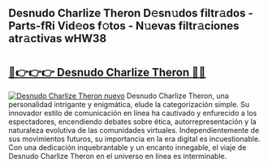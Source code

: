 ## Desnudo Charlize Theron D𝚎sn𝚞dos filtr𝚊dos - Parts-fRi Vid𝚎os f𝚘tos - N𝚞evas filtr𝚊ciones atr𝚊ctivas wHW38

# <h2><a href="http://mb0lug.tromn.icu/?c=Desnudo+Charlize+Theron">🔗👉👉👉 Desnudo Charlize Theron 🔗🔗</a></h2>

[![Desnudo Charlize Theron nuevo](https://i.imgur.com/pEAQMta.gif)](http://mb0lug.tromn.icu/?c=Desnudo+Charlize+Theron)
Desnudo Charlize Theron, una personalidad intrigante y enigmática, elude la categorización simple. Su innovador estilo de comunicación en línea ha cautivado y enfurecido a los espectadores, encendiendo debates sobre ética, autorrepresentación y la naturaleza evolutiva de las comunidades virtuales. Independientemente de sus movimientos futuros, su importancia en la era digital es incuestionable. Con una dedicación inquebrantable y un encanto innegable, el viaje de Desnudo Charlize Theron en el universo en línea es interminable.
